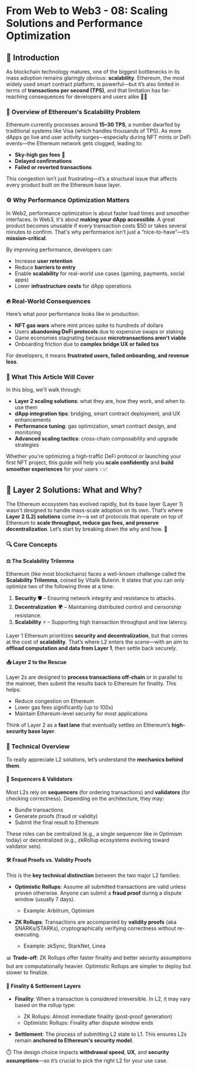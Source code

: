 # From Web to Web3 - 08: Scaling Solutions and Performance Optimization

## 🚦 Introduction

As blockchain technology matures, one of the biggest bottlenecks in its mass adoption remains glaringly obvious: **scalability**. Ethereum, the most widely used smart contract platform, is powerful—but it’s also limited in terms of **transactions per second (TPS)**, and that limitation has far-reaching consequences for developers and users alike 🐌💸

### 🧱 Overview of Ethereum's Scalability Problem

Ethereum currently processes around **15–30 TPS**, a number dwarfed by traditional systems like Visa (which handles thousands of TPS). As more dApps go live and user activity surges—especially during NFT mints or DeFi events—the Ethereum network gets clogged, leading to:

- **Sky-high gas fees** 🤑
- **Delayed confirmations**
- **Failed or reverted transactions**

This congestion isn’t just frustrating—it’s a structural issue that affects every product built on the Ethereum base layer.

### ⚙️ Why Performance Optimization Matters

In Web2, performance optimization is about faster load times and smoother interfaces. In Web3, it's about **making your dApp accessible**. A great product becomes unusable if every transaction costs $50 or takes several minutes to confirm. That's why performance isn’t just a “nice-to-have”—it’s **mission-critical**.

By improving performance, developers can:

- Increase **user retention**
- Reduce **barriers to entry**
- Enable **scalability** for real-world use cases (gaming, payments, social apps)
- Lower **infrastructure costs** for dApp operations

### 🔥 Real-World Consequences

Here’s what poor performance looks like in production:

- **NFT gas wars** where mint prices spike to hundreds of dollars
- Users **abandoning DeFi protocols** due to expensive swaps or staking
- Game economies stagnating because **microtransactions aren't viable**
- Onboarding friction due to **complex bridge UX or failed txs**

For developers, it means **frustrated users, failed onboarding, and revenue loss**.

### 🚀 What This Article Will Cover

In this blog, we'll walk through:

- **Layer 2 scaling solutions**: what they are, how they work, and when to use them
- **dApp integration tips**: bridging, smart contract deployment, and UX enhancements
- **Performance tuning**: gas optimization, smart contract design, and monitoring
- **Advanced scaling tactics**: cross-chain composability and upgrade strategies

Whether you're optimizing a high-traffic DeFi protocol or launching your first NFT project, this guide will help you **scale confidently** and **build smoother experiences** for your users 💡📈

## 🧠 Layer 2 Solutions: What and Why?

The Ethereum ecosystem has evolved rapidly, but its base layer (Layer 1) wasn't designed to handle mass-scale adoption on its own. That’s where **Layer 2 (L2) solutions** come in—a set of protocols that operate on top of Ethereum to **scale throughput, reduce gas fees, and preserve decentralization**. Let’s start by breaking down the why and how. 🚀

### 🔍 Core Concepts

#### ⚖️ The Scalability Trilemma

Ethereum (like most blockchains) faces a well-known challenge called the **Scalability Trilemma**, coined by Vitalik Buterin. It states that you can only optimize two of the following three at a time:

1. **Security** 🛡️ – Ensuring network integrity and resistance to attacks.
2. **Decentralization** 🌍 – Maintaining distributed control and censorship resistance.
3. **Scalability** ⚡ – Supporting high transaction throughput and low latency.

Layer 1 Ethereum prioritizes **security and decentralization**, but that comes at the cost of **scalability**. That’s where L2 enters the scene—with an aim to **offload computation and data from Layer 1**, then settle back securely.

#### 📤 Layer 2 to the Rescue

Layer 2s are designed to **process transactions off-chain** or in parallel to the mainnet, then submit the results back to Ethereum for finality. This helps:

- Reduce congestion on Ethereum
- Lower gas fees significantly (up to 100x)
- Maintain Ethereum-level security for most applications

Think of Layer 2 as a **fast lane** that eventually settles on Ethereum’s **high-security base layer**.

### 🧩 Technical Overview

To really appreciate L2 solutions, let’s understand the **mechanics behind them**.

#### 🧾 Sequencers & Validators

Most L2s rely on **sequencers** (for ordering transactions) and **validators** (for checking correctness). Depending on the architecture, they may:

- Bundle transactions
- Generate proofs (fraud or validity)
- Submit the final result to Ethereum

These roles can be centralized (e.g., a single sequencer like in Optimism today) or decentralized (e.g., zkRollup ecosystems evolving toward validator sets).

#### 🛠️ Fraud Proofs vs. Validity Proofs

This is the **key technical distinction** between the two major L2 families:

- **Optimistic Rollups**: Assume all submitted transactions are valid unless proven otherwise. Anyone can submit a **fraud proof** during a dispute window (usually 7 days).

  - Example: Arbitrum, Optimism

- **ZK Rollups**: Transactions are accompanied by **validity proofs** (aka SNARKs/STARKs), cryptographically verifying correctness without re-executing.
  - Example: zkSync, StarkNet, Linea

📊 **Trade-off**: ZK Rollups offer faster finality and better security assumptions but are computationally heavier. Optimistic Rollups are simpler to deploy but slower to finalize.

#### 🔄 Finality & Settlement Layers

- **Finality**: When a transaction is considered irreversible. In L2, it may vary based on the rollup type:

  - ZK Rollups: Almost immediate finality (post-proof generation)
  - Optimistic Rollups: Finality after dispute window ends

- **Settlement**: The process of submitting L2 state to L1. This ensures L2s remain **anchored to Ethereum's security model**.

⏱️ The design choice impacts **withdrawal speed**, **UX**, and **security assumptions**—so it’s crucial to pick the right L2 for your use case.
